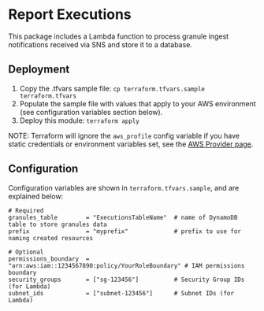 # Report Executions

This package includes a Lambda function to process granule ingest notifications received via SNS and store it to a database.

## Deployment

1. Copy the .tfvars sample file: `cp terraform.tfvars.sample terraform.tfvars`
2. Populate the sample file with values that apply to your AWS environment (see configuration variables section below).
3. Deploy this module: `terraform apply`

NOTE: Terraform will ignore the `aws_profile` config variable if you have static credentials or environment variables set, see the [AWS Provider page](https://www.terraform.io/docs/providers/aws/index.html#authentication).

## Configuration

Configuration variables are shown in `terraform.tfvars.sample`, and are explained below:

```text
# Required
granules_table        = "ExecutionsTableName"  # name of DynamoDB table to store granules data
prefix                = "myprefix"             # prefix to use for naming created resources

# Optional
permissions_boundary  = "arn:aws:iam::1234567890:policy/YourRoleBoundary" # IAM permissions boundary
security_groups       = ["sg-123456"]          # Security Group IDs (for Lambda)
subnet_ids            = ["subnet-123456"]      # Subnet IDs (for Lambda)
```
